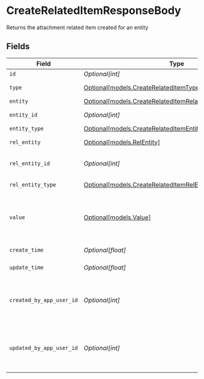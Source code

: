 # CreateRelatedItemResponseBody

Returns the attachment related item created for an entity


## Fields

| Field                                                                                                                    | Type                                                                                                                     | Required                                                                                                                 | Description                                                                                                              |
| ------------------------------------------------------------------------------------------------------------------------ | ------------------------------------------------------------------------------------------------------------------------ | ------------------------------------------------------------------------------------------------------------------------ | ------------------------------------------------------------------------------------------------------------------------ |
| `id`                                                                                                                     | *Optional[int]*                                                                                                          | :heavy_minus_sign:                                                                                                       | Identifier                                                                                                               |
| `type`                                                                                                                   | [Optional[models.CreateRelatedItemType]](../models/createrelateditemtype.md)                                             | :heavy_minus_sign:                                                                                                       | Type of Relation                                                                                                         |
| `entity`                                                                                                                 | [Optional[models.CreateRelatedItemRelatedItemsResponseEntity]](../models/createrelateditemrelateditemsresponseentity.md) | :heavy_minus_sign:                                                                                                       | Entity                                                                                                                   |
| `entity_id`                                                                                                              | *Optional[int]*                                                                                                          | :heavy_minus_sign:                                                                                                       | Entity Identifier                                                                                                        |
| `entity_type`                                                                                                            | [Optional[models.CreateRelatedItemEntityType]](../models/createrelateditementitytype.md)                                 | :heavy_minus_sign:                                                                                                       | Entity Type                                                                                                              |
| `rel_entity`                                                                                                             | [Optional[models.RelEntity]](../models/relentity.md)                                                                     | :heavy_minus_sign:                                                                                                       | Related Entity                                                                                                           |
| `rel_entity_id`                                                                                                          | *Optional[int]*                                                                                                          | :heavy_minus_sign:                                                                                                       | Related Entity Identifier                                                                                                |
| `rel_entity_type`                                                                                                        | [Optional[models.CreateRelatedItemRelEntityType]](../models/createrelateditemrelentitytype.md)                           | :heavy_minus_sign:                                                                                                       | Related Entity Type                                                                                                      |
| `value`                                                                                                                  | [Optional[models.Value]](../models/value.md)                                                                             | :heavy_minus_sign:                                                                                                       | Related item value (Attachment meta data / Secure information)                                                           |
| `create_time`                                                                                                            | *Optional[float]*                                                                                                        | :heavy_minus_sign:                                                                                                       | Creation time                                                                                                            |
| `update_time`                                                                                                            | *Optional[float]*                                                                                                        | :heavy_minus_sign:                                                                                                       | Last update time                                                                                                         |
| `created_by_app_user_id`                                                                                                 | *Optional[int]*                                                                                                          | :heavy_minus_sign:                                                                                                       | The identifier of the user who created the related item                                                                  |
| `updated_by_app_user_id`                                                                                                 | *Optional[int]*                                                                                                          | :heavy_minus_sign:                                                                                                       | The identifier of the last user to update the related item                                                               |